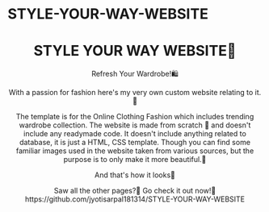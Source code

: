 # STYLE-YOUR-WAY-WEBSITE
<h1 align = "center">STYLE YOUR WAY WEBSITE🛒</h1>


<p align="center">Refresh Your Wardrobe!🛍️ 
 <p align="center">
With a passion for fashion here's my very own custom website relating to it.💃
 </p>
 
 
 <p align="center">
 The template is for the Online Clothing Fashion which includes trending wardrobe collection. The website is made from scratch 🥳 and doesn't include any readymade code.
It doesn't include anything related to database, it is just a HTML, CSS template. Though you can find some familiar images used in the website taken from various sources, but the purpose is to only make it more beautiful.🖤

 </p>

  <p align="center">
    And that's how it looks🤩
 </p>
 <p align="center">
  </p>
 <p align="center">
 Saw all the other pages?🧐 Go check it out now!🥳 
  https://github.com/jyotisarpal181314/STYLE-YOUR-WAY-WEBSITE
 
</p>

